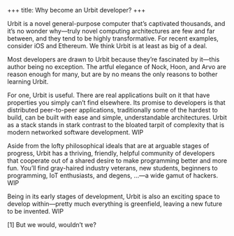 +++
title: Why become an Urbit developer?
+++

Urbit is a novel general-purpose computer that’s captivated thousands, and it’s no wonder why—truly novel computing architectures are few and far between, and they tend to be highly transformative. For recent examples, consider iOS and Ethereum. We think Urbit is at least as big of a deal.

Most developers are drawn to Urbit because they’re fascinated by it—this author being no exception. The artful elegance of Nock, Hoon, and Arvo are reason enough for many, but are by no means the only reasons to bother learning Urbit.

For one, Urbit is useful. There are real applications built on it that have properties you simply can’t find elsewhere. Its promise to developers is that distributed peer-to-peer applications, traditionally some of the hardest to build, can be built with ease and simple, understandable architectures. Urbit as a stack stands in stark contrast to the bloated tarpit of complexity that is modern networked software development. WIP

Aside from the lofty philosophical ideals that are at arguable stages of progress, Urbit has a thriving, friendly, helpful community of developers that cooperate out of a shared desire to make programming better and more fun. You’ll find gray-haired industry veterans, new students, beginners to programming, IoT enthusiasts, and degens, …—a wide gamut of hackers. WIP

Being in its early stages of development, Urbit is also an exciting space to develop within—pretty much everything is greenfield, leaving a new future to be invented. WIP

[1] But we would, wouldn’t we?
